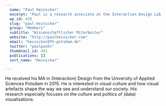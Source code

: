 ```yaml
---
  name: "Paul Heinicker"
  excerpt: "Paul is a research associate at the Interaction Design Lab (IDL) of the University of Applied Sciences Potsdam."
  wp_id: 439
  slug: "paul-heinicker"
  group: "Members"
  subtitle: "Wissenschaftlicher Mitarbeiter"
  website: "http://paulheinicker.com"
  email: "heinicker@fh-potsdam.de"
  twitter: "paulpunkt"
  thumbnail_id: 441
  publications: []
  sort_name: "Heinicker"

---
```

He received his MA in (Interaction) Design from the University of Applied Sciences Potsdam in 2015. He is interested in visual culture and how visual artefacts shape the way we see and understand our society. His research especially focuses on the culture and politics of (data) visualisations.